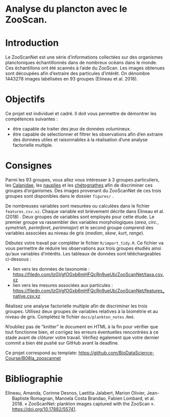 Analyse du plancton avec le ZooScan.
================

<!-- DO NOT EDIT README.md -->

# Introduction

Le ZooScanNet est une série d’informations collectées sur des organismes
planctoniques échantillonnés dans de nombreux océans dans le monde. Ces
échantillons ont été scannés à l’aide du ZooScan. Les images obtenues
sont découpées afin d’extraire des particules d’intérêt. On dénombre
1443278 images labélisées en 93 groupes (Elineau et al. 2018).

# Objectifs

Ce projet est individuel et cadré. Il doit vous permettre de démontrer
les compétences suivantes :

-   être capable de traiter des jeux de données volumineux.
-   être capable de sélectionner et filtrer les observations afin d’en
    extraire des données utiles et raisonnables à la réalisation d’une
    analyse factorielle multiple.

# Consignes

Parmi les 93 groupes, vous allez vous intéresser à 3 groupes
particuliers, les
[Calanidae](https://econum.github.io/zooimage_mesozooplankton_guide2/copepoda.html),
les
[nauplies](https://econum.github.io/zooimage_mesozooplankton_guide2/crustacea.html#sec-nauplii)
et les
[chétognathes](https://econum.github.io/zooimage_mesozooplankton_guide2/chaetognatha.html)
afin de discriminer ces groupes d’organismes. Des images provenant du
ZooScanNet de ces trois groupes sont disponibles dans le dossier
`figures/` .

De nombreuses variables sont mesurées ou calculées dans le fichier
`features.csv.xz`. Chaque variable est brièvement décrite dans Elineau
et al. (2018) . Deux groupes de variables sont employés pour cette
étude. Le premier groupe va rassembler des variables morphologiques
(*area*, *circ.*, *symetrieh*, *perimferet*, *perimmajor*) et le second
groupe comprend des variables associées au niveau de gris (*median*,
*skew*, *kurt*, *range*).

Débutez votre travail par compléter le fichier `R/import_tidy.R`. Ce
fichier va vous permettre de réduire les observations aux trois groupes
étudiés ainsi qu’aux variables d’intérêts. Les tableaux de données sont
téléchargeables ci-dessous :

-   lien vers les données de taxonomie :
    <https://filedn.com/lzGVgfOGxb6mHFQcRn9ueUb/ZooScanNet/taxa.csv.xz>
-   lien vers les mesures associées aux particules :
    <https://filedn.com/lzGVgfOGxb6mHFQcRn9ueUb/ZooScanNet/features_native.csv.xz>

Réalisez une analyse factorielle multiple afin de discriminer les trois
groupes. Utilisez deux groupes de variables relatives à la biométrie et
au niveau de gris. Complétez le fichier `docs/plankton_notes.Rmd`.

N’oubliez pas de “knitter” le document en HTML à la fin pour vérifier
que tout fonctionne bien, et corrigez les erreurs éventuelles
rencontrées à ce stade avant de clôturer votre travail. Vérifiez
également que votre dernier commit a bien été pushé sur GitHub avant la
deadline.

Ce projet correspond au template:
<https://github.com/BioDataScience-Course/B08Ia_zooscannet>

# Bibliographie

<div id="refs" class="references csl-bib-body hanging-indent">

<div id="ref-elineau2018" class="csl-entry">

Elineau, Amanda, Corinne Desnos, Laetitia Jalabert, Marion Olivier,
Jean-Baptiste Romagnan, Manoela Costa Brandao, Fabien Lombard, et al.
2018. « ZooScanNet: plankton images captured with the ZooScan ».
<https://doi.org/10.17882/55741>.

</div>

</div>

